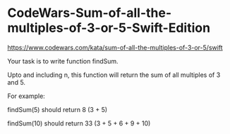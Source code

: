 # CodeWars-Sum-of-all-the-multiples-of-3-or-5-Swift-Edition

https://www.codewars.com/kata/sum-of-all-the-multiples-of-3-or-5/swift

Your task is to write function findSum.

Upto and including n, this function will return the sum of all multiples of 3 and 5.

For example:

findSum(5) should return 8 (3 + 5)

findSum(10) should return 33 (3 + 5 + 6 + 9 + 10)
